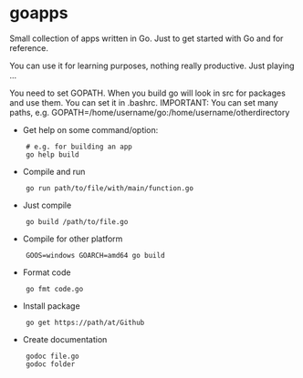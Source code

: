 # goapps

Small collection of apps written in Go.
Just to get started with Go and for reference.

You can use it for learning purposes, nothing really productive. Just playing ...

You need to set GOPATH.
When you build go will look in src for packages and use them.
You can set it in .bashrc.
IMPORTANT: You can set many paths, e.g.
GOPATH=/home/username/go:/home/username/otherdirectory





- Get help on some command/option:
```
    # e.g. for building an app
    go help build
```

- Compile and run
```
    go run path/to/file/with/main/function.go
```

- Just compile
```
    go build /path/to/file.go
```

- Compile for other platform
```
    GOOS=windows GOARCH=amd64 go build
```

- Format code
```
    go fmt code.go
```

- Install package
```
    go get https://path/at/Github
```

- Create documentation
```
    godoc file.go
    godoc folder
```

